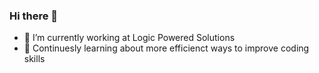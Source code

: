 ### Hi there 👋



- 🔭 I’m currently working at Logic Powered Solutions
- 🌱 Continuesly learning about more efficienct ways to improve coding skills
<!--
- 👯 I’m looking to collaborate on ...
- 🤔 I’m looking for help with ...
- 💬 Ask me about ...
- 📫 How to reach me: ...
- 😄 Pronouns: ...
- ⚡ Fun fact: ...
-->
